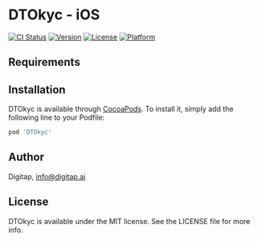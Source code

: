 # DTOkyc - iOS

[![CI Status](https://img.shields.io/travis/saikirantokala/DTOkyc.svg?style=flat)](https://travis-ci.org/saikirantokala/DTOkyc)
[![Version](https://img.shields.io/cocoapods/v/DTOkyc.svg?style=flat)](https://cocoapods.org/pods/DTOkyc)
[![License](https://img.shields.io/cocoapods/l/DTOkyc.svg?style=flat)](https://cocoapods.org/pods/DTOkyc)
[![Platform](https://img.shields.io/cocoapods/p/DTOkyc.svg?style=flat)](https://cocoapods.org/pods/DTOkyc)


## Requirements

## Installation

DTOkyc is available through [CocoaPods](https://cocoapods.org). To install
it, simply add the following line to your Podfile:

```ruby
pod 'DTOkyc'
```

## Author

Digitap, info@digitap.ai

## License

DTOkyc is available under the MIT license. See the LICENSE file for more info.
